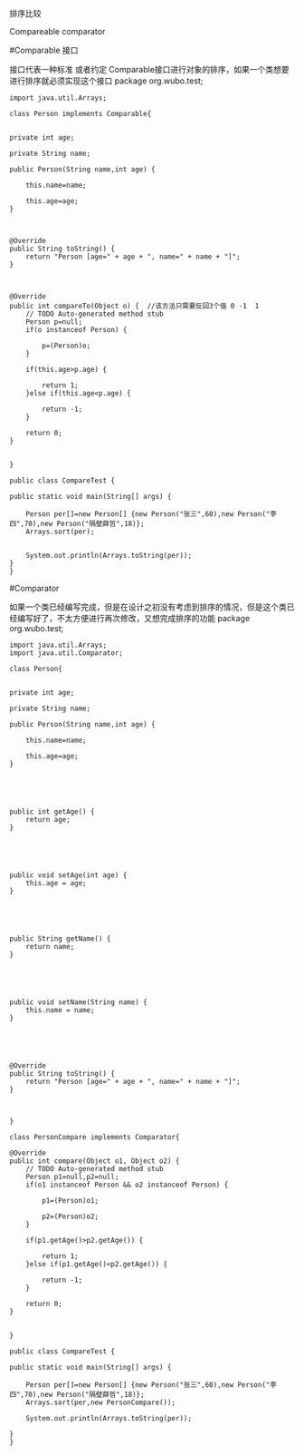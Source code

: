 排序比较 

Compareable  comparator  

#Comparable 接口

接口代表一种标准 或者约定 Comparable接口进行对象的排序，如果一个类想要进行排序就必须实现这个接口
    package org.wubo.test;

	import java.util.Arrays;
	
	class Person implements Comparable{

	
	private int age;
	
	private String name;
	
	public Person(String name,int age) {
		
		this.name=name;
		
		this.age=age;
	}
	
	
	
	@Override
	public String toString() {
		return "Person [age=" + age + ", name=" + name + "]";
	}



	@Override
	public int compareTo(Object o) {  //该方法只需要反回3个值 0 -1  1 
		// TODO Auto-generated method stub
		Person p=null;
		if(o instanceof Person) {
			
			p=(Person)o;
		}
		
		if(this.age>p.age) {
			
			return 1;
		}else if(this.age<p.age) {
			
			return -1;
		}
		
		return 0;
	}
	
	
	}
	
	public class CompareTest {
		
	public static void main(String[] args) {
		
		Person per[]=new Person[] {new Person("张三",60),new Person("李四",70),new Person("隔壁薛哲",18)};
		Arrays.sort(per);
		
		
	    System.out.println(Arrays.toString(per));
	}
	}


#Comparator

如果一个类已经编写完成，但是在设计之初没有考虑到排序的情况，但是这个类已经编写好了，不太方便进行再次修改，又想完成排序的功能
    package org.wubo.test;

	import java.util.Arrays;
	import java.util.Comparator;
	
	class Person{

	
	private int age;
	
	private String name;
	
	public Person(String name,int age) {
		
		this.name=name;
		
		this.age=age;
	}
	
	
	
	
	
	public int getAge() {
		return age;
	}





	public void setAge(int age) {
		this.age = age;
	}





	public String getName() {
		return name;
	}





	public void setName(String name) {
		this.name = name;
	}





	@Override
	public String toString() {
		return "Person [age=" + age + ", name=" + name + "]";
	}

	
	
	}
	
	class PersonCompare implements Comparator{

	@Override
	public int compare(Object o1, Object o2) {
		// TODO Auto-generated method stub
		Person p1=null,p2=null;
		if(o1 instanceof Person && o2 instanceof Person) {
			
			p1=(Person)o1;
			
			p2=(Person)o2;
		}
		
		if(p1.getAge()>p2.getAge()) {
			
			return 1;
		}else if(p1.getAge()<p2.getAge()) {
			
			return -1;
		}
		
		return 0;
	}
	
	
	}
	
	public class CompareTest {
	
	public static void main(String[] args) {
		
		Person per[]=new Person[] {new Person("张三",60),new Person("李四",70),new Person("隔壁薛哲",18)};
		Arrays.sort(per,new PersonCompare());
		
		System.out.println(Arrays.toString(per));
		
	}
	}


